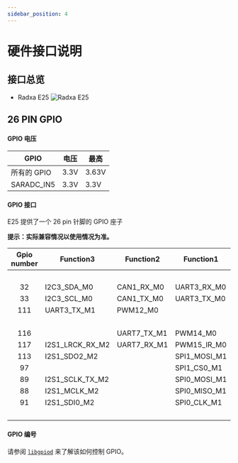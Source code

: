```yaml
---
sidebar_position: 4
---
```


# 硬件接口说明

## 接口总览

- Radxa E25
  ![Radxa E25](/img/cm3i/e25/e25-overview.webp)

## 26 PIN GPIO

#### GPIO 电压

| GPIO        | 电压 | 最高  |
| ----------- | ---- | ----- |
| 所有的 GPIO | 3.3V | 3.63V |
| SARADC_IN5  | 3.3V | 3.3V  |

#### GPIO 接口

E25 提供了一个 26 pin 针脚的 GPIO 座子

**提示：实际兼容情况以使用情况为准。**

<div className='gpio_style'>

| Gpio number | Function3       | Function2   | Function1    |   GPIO   |               PIN               |               PIN               |    GPIO     | Function1    | Function2   | Function3       | Gpio number |
| :---------: | --------------- | ----------- | ------------ | :------: | :-----------------------------: | :-----------------------------: | :---------: | ------------ | ----------- | --------------- | :---------: |
|             |                 |             |              |   3.3V   | <div className='yellow'>1</div> |  <div className='red'>2</div>   |     5V      |              |             |                 |             |
|     32      | I2C3_SDA_M0     | CAN1_RX_M0  | UART3_RX_M0  | GPIO1_A0 | <div className='green'>3</div>  |  <div className='red'>3</div>   |     5V      |              |             |                 |             |
|     33      | I2C3_SCL_M0     | CAN1_TX_M0  | UART3_TX_M0  | GPIO1_A1 | <div className='green'>5</div>  | <div className='black'>6</div>  |     GND     |              |             |                 |             |
|     111     | UART3_TX_M1     | PWM12_M0    |              | GPIO3_B7 | <div className='green'>7</div>  | <div className='green'>8</div>  |  GPIO3_C2   | SPI1_MISO_M1 | UART5_TX_M1 | I2S1_SDO3_M2    |     114     |
|             |                 |             |              |   GND    | <div className='black'>9</div>  | <div className='green'>10</div> |  GPIO3_C3   | SPI1_CLK_M1  | UART5_RX_M1 | I2S1_SCLK_RX_M2 |     115     |
|     116     |                 | UART7_TX_M1 | PWM14_M0     | GPIO3_C4 | <div className='green'>11</div> | <div className='green'>12</div> |  GPIO3_A3   |              |             |                 |     99      |
|     117     | I2S1_LRCK_RX_M2 | UART7_RX_M1 | PWM15_IR_M0  | GPIO3_C5 | <div className='green'>13</div> | <div className='black'>14</div> |     GND     |              |             |                 |             |
|     113     | I2S1_SDO2_M2    |             | SPI1_MOSI_M1 | GPIO3_C1 | <div className='green'>15</div> | <div className='green'>16</div> |  GPIO2_D2   | SPI0_CSO_M1  |             | I2S1_LRCK_TX_M2 |     90      |
|     97      |                 |             | SPI1_CS0_M1  | GPIO3_A1 | <div className='green'>17</div> | <div className='green'>18</div> |  GPIO0_C6   |              | PWM7_IR     |                 |     22      |
|     89      | I2S1_SCLK_TX_M2 |             | SPI0_MOSI_M1 | GPIO2_D1 | <div className='green'>19</div> | <div className='black'>20</div> |     GND     |              |             |                 |             |
|     88      | I2S1_MCLK_M2    |             | SPI0_MISO_M1 | GPIO2_D0 | <div className='green'>21</div> | <div className='green'>22</div> | SARADC_VIN5 |              |             |                 |             |
|     91      | I2S1_SDI0_M2    |             | SPI0_CLK_M1  | GPIO2_D3 | <div className='green'>23</div> | <div className='green'>24</div> |  GPIO4_C6   |              | PWM13_M1    |                 |     150     |
|             |                 |             |              |   GND    | <div className='black'>25</div> | <div className='green'>26</div> |  GPIO3_C0   |              | PWM13_M0    | UART3_RX_M1     |     112     |

</div>

#### GPIO 编号

请参阅 [`libgpiod`](rock3/e25/low-level-dev/libgpiod.md) 来了解该如何控制 GPIO。
